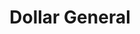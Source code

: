 ---
title: "Dollar General"
url: /springfield/dollar-general-springfield-xenia-road/
shop: Kramladen
---